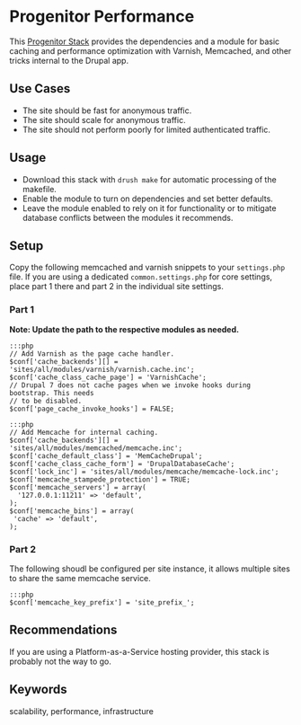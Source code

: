 # Progenitor Performance

This [Progenitor Stack](http://github.com/phase2/progenitor) provides the
dependencies and a module for basic caching and performance optimization
with Varnish, Memcached, and other tricks internal to the Drupal app.

## Use Cases

* The site should be fast for anonymous traffic.
* The site should scale for anonymous traffic.
* The site should not perform poorly for limited authenticated traffic.

## Usage

* Download this stack with `drush make` for automatic processing of the makefile.
* Enable the module to turn on dependencies and set better defaults.
* Leave the module enabled to rely on it for functionality or to mitigate database
  conflicts between the modules it recommends.

## Setup

Copy the following memcached and varnish snippets to your `settings.php` file.
If you are using a dedicated `common.settings.php` for core settings, place
part 1 there and part 2 in the individual site settings.

### Part 1

**Note: Update the path to the respective modules as needed.**

    :::php
    // Add Varnish as the page cache handler.
    $conf['cache_backends'][] = 'sites/all/modules/varnish/varnish.cache.inc';
    $conf['cache_class_cache_page'] = 'VarnishCache';
    // Drupal 7 does not cache pages when we invoke hooks during bootstrap. This needs
    // to be disabled.
    $conf['page_cache_invoke_hooks'] = FALSE;

    :::php
    // Add Memcache for internal caching.
    $conf['cache_backends'][] = 'sites/all/modules/memcached/memcache.inc';
    $conf['cache_default_class'] = 'MemCacheDrupal';
    $conf['cache_class_cache_form'] = 'DrupalDatabaseCache';
    $conf['lock_inc'] = 'sites/all/modules/memcache/memcache-lock.inc';
    $conf['memcache_stampede_protection'] = TRUE;
    $conf['memcache_servers'] = array(
      '127.0.0.1:11211' => 'default',
    );
    $conf['memcache_bins'] = array(
     'cache' => 'default',
    );

### Part 2

The following shoudl be configured per site instance, it allows multiple sites
to share the same memcache service.

    :::php
    $conf['memcache_key_prefix'] = 'site_prefix_';

## Recommendations

If you are using a Platform-as-a-Service hosting provider, this stack is probably not the way to go.

## Keywords

scalability, performance, infrastructure
